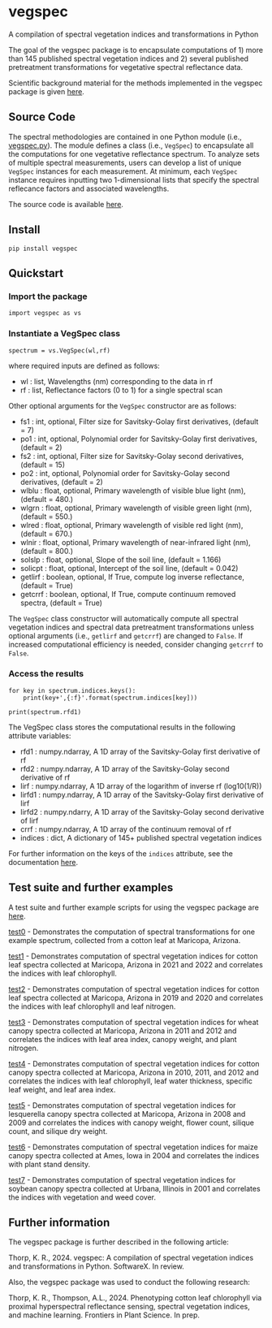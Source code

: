# vegspec
A compilation of spectral vegetation indices and transformations in Python

The goal of the vegspec package is to encapsulate computations of 1) more than 145 published spectral vegetation indices and 2) several published pretreatment transformations for vegetative spectral reflectance data.

Scientific background material for the methods implemented in the vegspec package is given [here](http://github.com/kthorp/vegspec/tree/main/docs/document.pdf).

## Source Code
The spectral methodologies are contained in one Python module (i.e., [vegspec.py](http://github.com/kthorp/vegspec/tree/main/src/vegspec.py)). The module defines a class (i.e., `VegSpec`) to encapsulate all the computations for one vegetative reflectance spectrum. To analyze sets of multiple spectral measurements, users can develop a list of unique `VegSpec` instances for each measurement. At minimum, each `VegSpec` instance requires inputting two 1-dimensional lists that specify the spectral reflecance factors and associated wavelengths.

The source code is available [here](http://github.com/kthorp/vegspec/tree/main/src/).

## Install
`pip install vegspec`

## Quickstart

### Import the package
`import vegspec as vs`

### Instantiate a VegSpec class
`spectrum = vs.VegSpec(wl,rf)`

where required inputs are defined as follows:

* wl : list, Wavelengths (nm) corresponding to the data in rf
* rf : list, Reflectance factors (0 to 1) for a single spectral scan

Other optional arguments for the `VegSpec` constructor are as follows:

* fs1 : int, optional, Filter size for Savitsky-Golay first derivatives, (default = 7)
* po1 : int, optional, Polynomial order for Savitsky-Golay first derivatives, (default = 2)
* fs2 : int, optional, Filter size for Savitsky-Golay second derivatives, (default = 15)
* po2 : int, optional, Polynomial order for Savitsky-Golay second derivatives, (default = 2)
* wlblu : float, optional, Primary wavelength of visible blue light (nm), (default = 480.)
* wlgrn : float, optional, Primary wavelength of visible green light (nm), (default = 550.)
* wlred : float, optional, Primary wavelength of visible red light (nm), (default = 670.)
* wlnir : float, optional, Primary wavelength of near-infrared light (nm), (default = 800.)
* solslp : float, optional, Slope of the soil line, (default = 1.166)
* solicpt : float, optional, Intercept of the soil line, (default = 0.042)
* getlirf : boolean, optional, If True, compute log inverse reflectance, (default = True)
* getcrrf : boolean, optional, If True, compute continuum removed spectra, (default = True)

The `VegSpec` class constructor will automatically compute all spectral vegetation indices and spectral data pretreatment transformations unless optional arguments (i.e., `getlirf` and `getcrrf`) are changed to `False`. If increased computational efficiency is needed, consider changing `getcrrf` to `False`.

### Access the results
```
for key in spectrum.indices.keys():
    print(key+',{:f}'.format(spectrum.indices[key]))
```

`print(spectrum.rfd1)`

The VegSpec class stores the computational results in the following attribute variables:
* rfd1 : numpy.ndarray, A 1D array of the Savitsky-Golay first derivative of rf
* rfd2 : numpy.ndarray, A 1D array of the Savitsky-Golay second derivative of rf
* lirf : numpy.ndarray, A 1D array of the logarithm of inverse rf (log10(1/R))
* lirfd1 : numpy.ndarray, A 1D array of the Savitsky-Golay first derivative of lirf
* lirfd2 : numpy.ndarry, A 1D array of the Savitsky-Golay second derivative of lirf
* crrf : numpy.ndarray, A 1D array of the continuum removal of rf
* indices : dict, A dictionary of 145+ published spectral vegetation indices

For further information on the keys of the `indices` attribute, see the documentation [here](http://github.com/kthorp/vegspec/tree/main/docs/document.pdf).

## Test suite and further examples
A test suite and further example scripts for using the vegspec package are [here](https://github.com/kthorp/vegspec/tree/main/tests).

[test0](https://github.com/kthorp/vegspec/tree/main/tests/test0) - Demonstrates the computation of spectral transformations for one example spectrum, collected from a cotton leaf at Maricopa, Arizona.

[test1](https://github.com/kthorp/vegspec/tree/main/tests/test1) - Demonstrates computation of spectral vegetation indices for cotton leaf spectra collected at Maricopa, Arizona in 2021 and 2022 and correlates the indices with leaf chlorophyll.

[test2](https://github.com/kthorp/vegspec/tree/main/tests/test2) - Demonstrates computation of spectral vegetation indices for cotton leaf spectra collected at Maricopa, Arizona in 2019 and 2020 and correlates the indices with leaf chlorophyll and leaf nitrogen.

[test3](https://github.com/kthorp/vegspec/tree/main/tests/test3) - Demonstrates computation of spectral vegetation indices for wheat canopy spectra collected at Maricopa, Arizona in 2011 and 2012 and correlates the indices with leaf area index, canopy weight, and plant nitrogen.

[test4](https://github.com/kthorp/vegspec/tree/main/tests/test4) - Demonstrates computation of spectral vegetation indices for cotton canopy spectra collected at Maricopa, Arizona in 2010, 2011, and 2012 and correlates the indices with leaf chlorophyll, leaf water thickness, specific leaf weight, and leaf area index.

[test5](https://github.com/kthorp/vegspec/tree/main/tests/test5) - Demonstrates computation of spectral vegetation indices for lesquerella canopy spectra collected at Maricopa, Arizona in 2008 and 2009 and correlates the indices with canopy weight, flower count, silique count, and silique dry weight.

[test6](https://github.com/kthorp/vegspec/tree/main/tests/test6) - Demonstrates computation of spectral vegetation indices for maize canopy spectra collected at Ames, Iowa in 2004 and correlates the indices with plant stand density.

[test7](https://github.com/kthorp/vegspec/tree/main/tests/test7) - Demonstrates computation of spectral vegetation indices for soybean canopy spectra collected at Urbana, Illinois in 2001 and correlates the indices with vegetation and weed cover.

## Further information
The vegspec package is further described in the following article:

Thorp, K. R., 2024. vegspec: A compilation of spectral vegetation indices and transformations in Python. SoftwareX. In review.


Also, the vegspec package was used to conduct the following research:

Thorp, K. R., Thompson, A.L., 2024. Phenotyping cotton leaf chlorophyll via proximal hyperspectral reflectance sensing, spectral vegetation indices, and machine learning. Frontiers in Plant Science. In prep.
